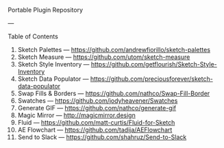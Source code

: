 Portable Plugin Repository

—

Table of Contents

1. Sketch Palettes — https://github.com/andrewfiorillo/sketch-palettes
2. Sketch Measure — https://github.com/utom/sketch-measure
3. Sketch Style Inventory — https://github.com/getflourish/Sketch-Style-Inventory
4. Sketch Data Populator — https://github.com/preciousforever/sketch-data-populator
5. Swap Fills & Borders — https://github.com/nathco/Swap-Fill-Border
6. Swatches — https://github.com/jodyheavener/Swatches
7. Generate GIF — https://github.com/nathco/generate-gif
8. Magic Mirror — http://magicmirror.design
9. Fluid — https://github.com/matt-curtis/Fluid-for-Sketch
10. AE Flowchart — https://github.com/tadija/AEFlowchart
11. Send to Slack — https://github.com/shahruz/Send-to-Slack
